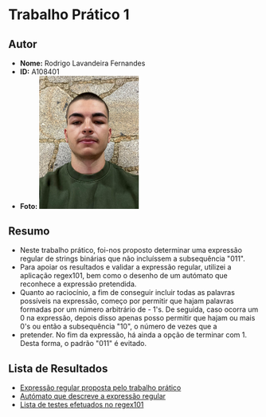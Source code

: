 # Trabalho Prático 1

## Autor
- **Nome:** Rodrigo Lavandeira Fernandes
- **ID:** A108401
- **Foto:** <img src="foto.jpeg" alt="Foto do autor" width="200">


## Resumo
- Neste trabalho prático, foi-nos proposto determinar uma expressão regular de strings binárias que não incluíssem a subsequência "011". 
- Para apoiar os resultados e validar a expressão regular, utilizei a aplicação regex101, bem como o desenho de um autómato que reconhece a expressão pretendida.
- Quanto ao raciocínio, a fim de conseguir incluir todas as palavras possíveis na expressão, começo por permitir que hajam palavras formadas por um número arbitrário de - 1's. De seguida, caso ocorra um 0 na expressão, depois disso apenas posso permitir que hajam ou mais 0's ou então a subsequência "10", o número de vezes que a 
- pretender. No fim da expressão, há ainda a opção de terminar com 1. Desta forma, o padrão "011" é evitado. 

## Lista de Resultados
- [Expressão regular proposta pelo trabalho prático](tpc1.txt)
- [Autómato que descreve a expressão regular](automato.jpeg)
- [Lista de testes efetuados no regex101](https://regex101.com/r/CwqLaB/1)